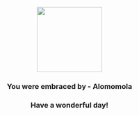 <p align="center">
    <img src="https://raw.githubusercontent.com/PokeAPI/sprites/master/sprites/pokemon/594.png" width="150" height="150">
</p>
<h3 align="center">You were embraced by - <b>Alomomola</b></h3>
<h3 align="center">Have a wonderful day!</h3>
